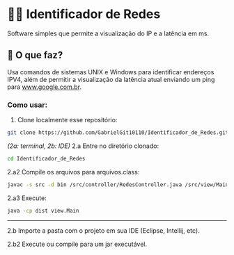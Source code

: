 # 👨‍🚀 Identificador de Redes
Software simples que permite a visualização do IP e a latência em ms.

## 🤔 O que faz?
Usa comandos de sistemas UNIX e Windows para identificar endereços IPV4, além de permitir a 
visualização da latência atual enviando um ping para www.google.com.br.

### Como usar:
1. Clone localmente esse repositório:
```bash
git clone https://github.com/GabrielGit10110/Identificador_de_Redes.git
```

*(2a: terminal, 2b: IDE)*
2.a Entre no diretório clonado:
```bash
cd Identificador_de_Redes
```

2.a2 Compile os arquivos para arquivos.class:
```bash
javac -s src -d bin /src/controller/RedesController.java /src/view/Main.java
```

2.a3 Execute:
```bash
java -cp dist view.Main
```

---

2.b Importe a pasta com o projeto em sua IDE (Eclipse, Intellij, etc).

2.b2 Execute ou compile para um jar executável.

